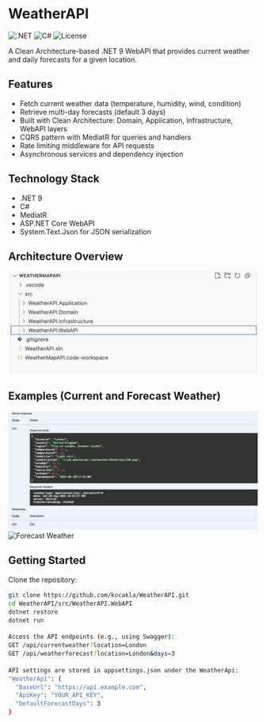   # WeatherAPI

![.NET](https://img.shields.io/badge/.NET-9.0-blue)
![C#](https://img.shields.io/badge/C%23-Language-green)
![License](https://img.shields.io/badge/License-MIT-lightgrey)

A Clean Architecture-based .NET 9 WebAPI that provides current weather and daily forecasts for a given location.

## Features

- Fetch current weather data (temperature, humidity, wind, condition)
- Retrieve multi-day forecasts (default 3 days)
- Built with Clean Architecture: Domain, Application, Infrastructure, WebAPI layers
- CQRS pattern with MediatR for queries and handlers
- Rate limiting middleware for API requests
- Asynchronous services and dependency injection

## Technology Stack

- .NET 9
- C#
- MediatR
- ASP.NET Core WebAPI
- System.Text.Json for JSON serialization

## Architecture Overview

![Clean Architecture](images/ArchtitectureOverview.png)

## Examples (Current and Forecast Weather)

![Current Weather](images/CurrentWeatherExample.png)
![Forecast Weather](images/ForecastWeatherExample.png)


## Getting Started

Clone the repository:
```bash
git clone https://github.com/kocakla/WeatherAPI.git
cd WeatherAPI/src/WeatherAPI.WebAPI
dotnet restore
dotnet run

Access the API endpoints (e.g., using Swagger):
GET /api/currentweather?location=London
GET /api/weatherforecast?location=London&days=3

API settings are stored in appsettings.json under the WeatherApi:
"WeatherApi": {
  "BaseUrl": "https://api.example.com",
  "ApiKey": "YOUR_API_KEY",
  "DefaultForecastDays": 3
}
